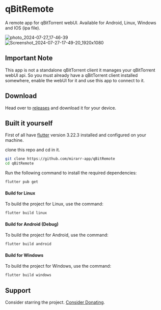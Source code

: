 # qBitRemote

A remote app for qBitTorrent webUI.
Available for Android, Linux, Windows and IOS (ipa file).

![photo_2024-07-27_17-46-39](https://github.com/user-attachments/assets/445b0e4e-2cc2-4a10-9fd9-768757cacafa)
![Screenshot_2024-07-27-17-49-20_1920x1080](https://github.com/user-attachments/assets/0996ee9b-8704-43bd-8df7-61755cd13bc9)


## Important Note
This app is not a standalone qBitTorrent client it manages your qBitTorrent webUI api. So you must already have a qBitTorrent client installed somewhere, enable the webUI for it and use this app to connect to it.

## Download
Head over to [releases](https://github.com/mirarr-app/qBitRemote/releases) and download it for your device.

## Built it yourself
First of all have [flutter]([https://docs.flutter.dev/get-started/install) version 3.22.3 installed and configured on your machine.

clone this repo and cd in it.
```bash
git clone https://github.com/mirarr-app/qBitRemote
cd qBitRemote
```

Run the following command to install the required dependencies:

```sh
flutter pub get
```

#### Build for Linux

To build the project for Linux, use the command:

```sh
flutter build linux
```

#### Build for Android (Debug)

To build the project for Android, use the command:

```sh
flutter build android
```

#### Build for Windows

To build the project for Windows, use the command:

```sh
flutter build windows
```

## Support
Consider starring the project.
[Consider Donating](https://github.com/mirarr-app/mirarr/blob/main/DONATION.md).
